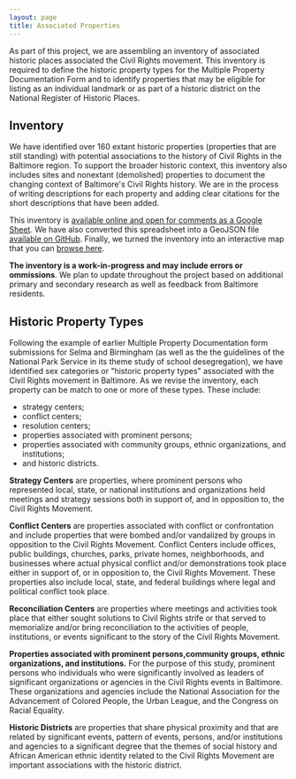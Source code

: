 ```yaml
---
layout: page
title: Associated Properties
---
```


As part of this project, we are assembling an inventory of associated historic places associated the Civil Rights movement. This inventory is required to define the historic property types for the Multiple Property Documentation Form and to identify properties that may be eligible for listing as an individual landmark or as part of a historic district on the National Register of Historic Places.

## Inventory

We have identified over 160 extant historic properties (properties that are still standing) with potential associations to the history of Civil Rights in the Baltimore region. To support the broader historic context, this inventory also includes sites and nonextant (demolished) properties to document the changing context of Baltimore's Civil Rights history. We are in the process of writing descriptions for each property and adding clear citations for the short descriptions that have been added.

This inventory is  <a href="https://docs.google.com/spreadsheets/d/1tYRFKry3eg_zNDWcC4KTYZnx_R-1DiccaM3_44BTne0/edit?usp=sharing">available online and open for comments as a Google Sheet</a>. We have also converted this spreadsheet into a GeoJSON file <a href="https://github.com/baltimoreheritage/baltimore-geojson">available on GitHub</a>. Finally, we turned the inventory into an interactive map that you can <a href="{{ site.baseurl }}/map">browse here</a>.

<p class="message"><strong>The inventory is a work-in-progress and may include errors or ommissions</strong>. We plan to update throughout the project based on additional primary and secondary research as well as feedback from Baltimore residents.
</p>


## Historic Property Types

Following the example of earlier Multiple Property Documentation form submissions for Selma and Birmingham (as well as the the guidelines of the National Park Service in its theme study of school desegregation), we have identified sex categories or "historic property types" associated with the Civil Rights movement in Baltimore. As we revise the inventory, each property can be match to one or more of these types. These include:

- strategy centers;
- conflict centers;
- resolution centers;
- properties associated with prominent persons;
- properties associated with community groups, ethnic organizations, and institutions;
- and historic districts.

**Strategy Centers** are properties, where prominent persons who represented local, state, or national institutions and organizations held meetings and strategy sessions both in support of, and in opposition to, the Civil Rights Movement.

**Conflict Centers** are properties associated with conflict or confrontation and include properties that were bombed and/or vandalized by groups in opposition to the Civil Rights Movement. Conflict Centers include offices, public buildings, churches, parks, private homes, neighborhoods, and businesses where actual physical conflict and/or demonstrations took place either in support of, or in opposition to, the Civil Rights Movement. These properties also include local, state, and federal buildings where legal and political conflict took place.

**Reconciliation Centers** are properties where meetings and activities took place that either sought solutions to Civil Rights strife or that served to memorialize and/or bring reconciliation to the activities of people, institutions, or events significant to the story of the Civil Rights Movement.

**Properties associated with prominent persons,community groups, ethnic organizations, and institutions.** For the purpose of this study, prominent persons who individuals who were significantly involved as leaders of significant organizations or agencies in the Civil Rights events in Baltimore. These organizations and agencies include the National Association for the Advancement of Colored People, the Urban League, and the Congress on Racial Equality.

**Historic Districts** are properties that share physical proximity and that are related by significant events, pattern of events, persons, and/or institutions and agencies to a significant degree that the themes of social history and African American ethnic identity related to the Civil Rights Movement are important associations with the historic district.
